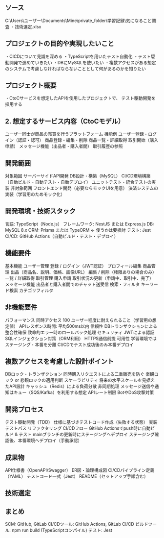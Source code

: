 ## ソース
C:\Users\ユーザー\Documents\Mine\private_folder\学習記録\気になること調査
・技術選定.xlsx

## プロジェクトの目的や実現したいこと
・CICDについて見識を深める
・TypeScriptを用いたテスト自動化
・テスト駆動開発で進めていきたい
・DBにMySQLを使いたい
・複数アクセスがある想定のシステムで考慮しなければならないこととして何があるのかを知りたい

## プロジェクト概要
・CtoCサービスを想定したAPIを使用したプロジェクトで、
  テスト駆動開発を採用する

## 2. 想定するサービス内容（CtoCモデル）
ユーザー同士が商品の売買を行うプラットフォーム
機能例
  ユーザー登録・ログイン（認証・認可）
  商品登録・編集・削除
  商品一覧・詳細取得
  取引開始（購入申請）
  メッセージ機能（出品者・購入者間）
  取引履歴の参照

## 開発範囲
対象範囲
  サーバーサイドAPI開発
  DB設計・構築（MySQL）
  CI/CD環境構築（自動ビルド・自動テスト・自動デプロイ）
  ユニットテスト・統合テストの実装
非対象範囲
  フロントエンド開発（必要ならモックUIを用意）
  決済システムの実装（学習用のためモック化）

## 開発環境・技術スタック
言語: TypeScript（Node.js）
フレームワーク: NestJS または Express.js
DB: MySQL 8.x
ORM: Prisma または TypeORM ← 使うかは要検討
テスト: Jest
CI/CD: GitHub Actions（自動ビルド・テスト・デプロイ）

## 機能要件
基本機能
ユーザー管理
  登録 / ログイン（JWT認証）
  プロフィール編集
商品管理
  出品（商品名、説明、価格、画像URL）
  編集 / 削除（権限ありの場合のみ）
  一覧 / 詳細取得
取引管理
  購入申請
  取引状況の更新（申請中、取引中、完了）
メッセージ機能
  出品者と購入者間でのチャット送受信
検索・フィルタ
  キーワード検索
  カテゴリフィルタ

## 非機能要件
パフォーマンス
  同時アクセス 100 ユーザー程度に耐えられること（学習用の想定値）
  APIレスポンス時間: 平均500ms以内
信頼性
  DBトランザクションによる整合性確保
  致命的エラー時のロールバック処理
セキュリティ
  JWTによる認証
  SQLインジェクション対策（ORM利用）
  HTTPS通信前提
可用性
  学習環境ではステージング・本番を分離
  CI/CDでテスト成功後のみ本番デプロイ

## 複数アクセスを考慮した設計ポイント
DBロック・トランザクション
  同時購入リクエストによる二重販売を防ぐ
  楽観ロック or 悲観ロックの適用判断
スケーラビリティ
  将来の水平スケールを見据えたAPI設計
キャッシュ（Redis）による負荷分散
  非同期処理
メッセージ送信や通知はキュー（SQS/Kafka）を利用する想定
  APIレート制限
  BotやDoS攻撃対策

## 開発プロセス
テスト駆動開発（TDD）
  仕様に基づきテストコード作成（失敗する状態）
  実装
  テストパス
  リファクタリング
CI/CDフロー
  GitHub Actionsでpush時に自動ビルド & テスト
  mainブランチの更新時にステージングへデプロイ
  ステージング確認後、本番環境へデプロイ（手動承認）

## 成果物
API仕様書（OpenAPI/Swagger）
ER図・論理構成図
CI/CDパイプライン定義（YAML）
テストコード一式（Jest）
README（セットアップ手順含む）

## 技術選定

## まとめ
SCM: GitHub, GitLab
CI/CDツール: GitHub Actions, GitLab CI/CD
ビルドツール: npm run build (TypeScriptコンパイル)
テスト: Jest
